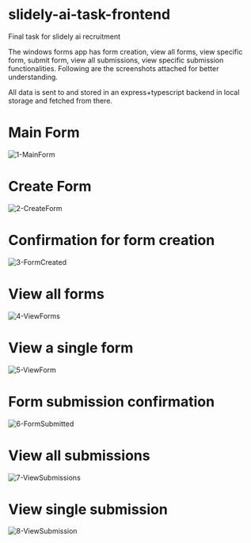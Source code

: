 # slidely-ai-task-frontend
Final task for slidely ai recruitment

The windows forms app has form creation, view all forms, view specific form, submit form, view all submissions, view specific submission functionalities.
Following are the screenshots attached for better understanding.

All data is sent to and stored in an express+typescript backend in local storage and fetched from there.

# Main Form
![1-MainForm](https://github.com/salik-anwer/slidely-ai-task-frontend/assets/86662173/51fa83bb-507a-482f-8d27-0c4fc9f78f15)

# Create Form
![2-CreateForm](https://github.com/salik-anwer/slidely-ai-task-frontend/assets/86662173/5b3b48c4-f529-491a-976a-9fec3229581a)

# Confirmation for form creation
![3-FormCreated](https://github.com/salik-anwer/slidely-ai-task-frontend/assets/86662173/96cdccbb-6da8-4b2c-9417-6915a55d4b8b)

# View all forms
![4-ViewForms](https://github.com/salik-anwer/slidely-ai-task-frontend/assets/86662173/8bb24473-de8e-43d8-a3df-135b35f7eace)

# View a single form
![5-ViewForm](https://github.com/salik-anwer/slidely-ai-task-frontend/assets/86662173/74a3c107-9182-4b19-8b85-e0f33579b563)

# Form submission confirmation
![6-FormSubmitted](https://github.com/salik-anwer/slidely-ai-task-frontend/assets/86662173/e937886e-7384-4a6c-8ceb-a833e9ff6e03)

# View all submissions
![7-ViewSubmissions](https://github.com/salik-anwer/slidely-ai-task-frontend/assets/86662173/75d33470-36ad-4f00-8166-ee928d265887)

# View single submission
![8-ViewSubmission](https://github.com/salik-anwer/slidely-ai-task-frontend/assets/86662173/e789652b-3fd3-4aea-a979-e40dbbcae2fd)


